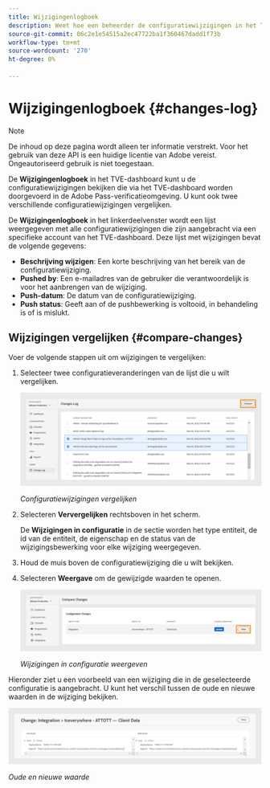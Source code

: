 ```yaml
---
title: Wijzigingenlogboek
description: Weet hoe een beheerder de configuratiewijzigingen in het TVE-dashboard kan controleren.
source-git-commit: 06c2e1e54515a2ec47722ba1f360467dadd1f73b
workflow-type: tm+mt
source-wordcount: '270'
ht-degree: 0%

---
```



# Wijzigingenlogboek {#changes-log}

>[!NOTE]
>
>De inhoud op deze pagina wordt alleen ter informatie verstrekt. Voor het gebruik van deze API is een huidige licentie van Adobe vereist. Ongeautoriseerd gebruik is niet toegestaan.

De **Wijzigingenlogboek** in het TVE-dashboard kunt u de configuratiewijzigingen bekijken die via het TVE-dashboard worden doorgevoerd in de Adobe Pass-verificatieomgeving. U kunt ook twee verschillende configuratiewijzigingen vergelijken.

De **Wijzigingenlogboek** in het linkerdeelvenster wordt een lijst weergegeven met alle configuratiewijzigingen die zijn aangebracht via een specifieke account van het TVE-dashboard. Deze lijst met wijzigingen bevat de volgende gegevens:

* **Beschrijving wijzigen**: Een korte beschrijving van het bereik van de configuratiewijziging.
* **Pushed by**: Een e-mailadres van de gebruiker die verantwoordelijk is voor het aanbrengen van de wijziging.
* **Push-datum**: De datum van de configuratiewijziging.
* **Push status**: Geeft aan of de pushbewerking is voltooid, in behandeling is of is mislukt.

## Wijzigingen vergelijken {#compare-changes}

Voer de volgende stappen uit om wijzigingen te vergelijken:

1. Selecteer twee configuratieveranderingen van de lijst die u wilt vergelijken.

   ![Configuratiewijzigingen vergelijken](assets/select-changes.png)

   *Configuratiewijzigingen vergelijken*

1. Selecteren **Ververgelijken** rechtsboven in het scherm.

   De **Wijzigingen in configuratie** in de sectie worden het type entiteit, de id van de entiteit, de eigenschap en de status van de wijzigingsbewerking voor elke wijziging weergegeven.

1. Houd de muis boven de configuratiewijziging die u wilt bekijken.
1. Selecteren **Weergave** om de gewijzigde waarden te openen.

   ![Wijzigingen in configuratie weergeven](assets/view-changes.png)

   *Wijzigingen in configuratie weergeven*

Hieronder ziet u een voorbeeld van een wijziging die in de geselecteerde configuratie is aangebracht. U kunt het verschil tussen de oude en nieuwe waarden in de wijziging bekijken.

![Oude en nieuwe waarde](assets/change.png)

*Oude en nieuwe waarde*


